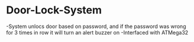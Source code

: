 # Door-Lock-System
-System unlocs door based on password, and if the password was wrong for 3 times in row it will turn an alert buzzer on
-Interfaced with ATMega32
